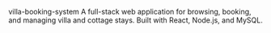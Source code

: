villa-booking-system
A full-stack web application for browsing, booking, and managing villa and cottage stays. Built with React, Node.js, and MySQL.

